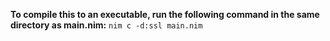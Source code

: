 **To compile this to an executable, run the following command in the same directory as main.nim:**
`nim c -d:ssl main.nim`
